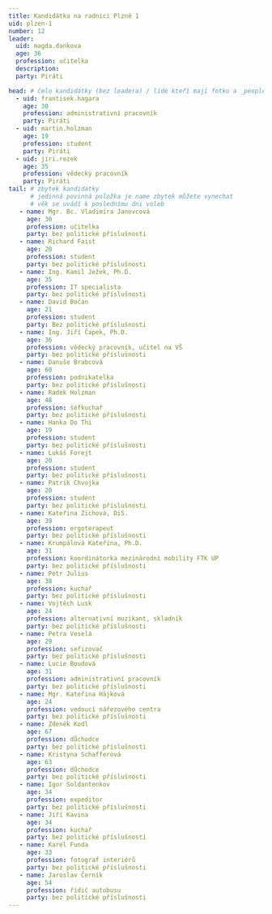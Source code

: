 ```yaml
---
title: Kandidátka na radnici Plzně 1
uid: plzen-1
number: 12
leader: 
  uid: magda.dankova
  age: 36
  profession: učitelka
  description: 
  party: Piráti

head: # čelo kandidátky (bez leadera) / lidé kteří mají fotku a _people/jmeno.md
  - uid: frantisek.hagara
    age: 30
    profession: administrativní pracovník
    party: Piráti
  - uid: martin.holzman
    age: 19
    profession: student
    party: Piráti
  - uid: jiri.rezek
    age: 35
    profession: vědecký pracovník
    party: Piráti
tail: # zbytek kandidatky
      # jedinná povinná položka je name zbytek můžete vynechat
      # věk se uvádí k poslednímu dni voleb
   - name: Mgr. Bc. Vladimíra Janovcová
     age: 30
     profession: učitelka
     party: bez politické příslušnosti
   - name: Richard Faist
     age: 20
     profession: student
     party: bez politické příslušnosti
   - name: Ing. Kamil Ježek, Ph.D.
     age: 35
     profession: IT specialista
     party: bez politické příslušnosti
   - name: David Bočan
     age: 21
     profession: student
     party: Bez politické příslušnosti
   - name: Ing. Jiří Čapek, Ph.D.
     age: 36
     profession: vědecký pracovník, učitel na VŠ
     party: bez politické příslušnosti
   - name: Danuše Brabcová
     age: 60
     profession: podnikatelka
     party: bez politické příslušnosti
   - name: Radek Holzman
     age: 48
     profession: šéfkuchař
     party: bez politické příslušnosti
   - name: Hanka Do Thi
     age: 19
     profession: student
     party: bez politické příslušnosti
   - name: Lukáš Forejt
     age: 20
     profession: student
     party: bez politické příslušnosti
   - name: Patrik Chvojka
     age: 20
     profession: student
     party: bez politické příslušnosti
   - name: Kateřina Zichová, DiS.
     age: 39
     profession: ergoterapeut
     party: bez politické příslušnosti
   - name: Krumpálová Kateřina, Ph.D.
     age: 31
     profession: koordinátorka mezinárodní mobility FTK UP
     party: bez politické příslušnosti
   - name: Petr Julius
     age: 38
     profession: kuchař
     party: bez politické příslušnosti
   - name: Vojtěch Lusk
     age: 24
     profession: alternativní muzikant, skladník
     party: bez politické příslušnosti
   - name: Petra Veselá
     age: 29
     profession: seřizovač
     party: bez politické příslušnosti
   - name: Lucie Boudová
     age: 31
     profession: administrativní pracovník
     party: bez politické příslušnosti
   - name: Mgr. Kateřina Hájková
     age: 24
     profession: vedoucí nářezového centra
     party: bez politické příslušnosti
   - name: Zdeněk Kodl
     age: 67
     profession: důchodce
     party: bez politické příslušnosti
   - name: Kristyna Schafferová
     age: 63
     profession: důchodce
     party: bez politické příslušnosti
   - name: Igor Soldantenkov
     age: 34
     profession: expeditor
     party: bez politické příslušnosti
   - name: Jiří Kavina
     age: 34
     profession: kuchař
     party: bez politické příslušnosti
   - name: Karel Funda
     age: 33
     profession: fotograf interiérů
     party: bez politické příslušnosti
   - name: Jaroslav Černík
     age: 54
     profession: řidič autobusu
     party: bez politické příslušnosti
---
```

